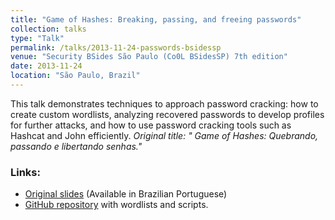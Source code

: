```yaml
---
title: "Game of Hashes: Breaking, passing, and freeing passwords"
collection: talks
type: "Talk"
permalink: /talks/2013-11-24-passwords-bsidessp
venue: "Security BSides São Paulo (Co0L BSidesSP) 7th edition"
date: 2013-11-24
location: "São Paulo, Brazil"
---
```

This talk demonstrates techniques to approach password cracking: how to create custom wordlists, analyzing recovered passwords to develop profiles for further attacks, and how to use password cracking tools such as Hashcat and John efficiently. <i>Original title: " Game of Hashes: Quebrando, passando e libertando senhas."</i> 

### Links: ######
* [Original slides](http://danielcmarques.github.com/files/bsidessp7-gameofhashes-slides.pdf) (Available in Brazilian Portuguese)
* [GitHub repository](https://github.com/0xc0da/password-utils) with wordlists and scripts.
